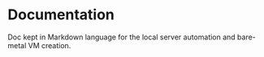 # Documentation
Doc kept in Markdown language for the local server automation and bare-metal VM creation.
